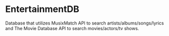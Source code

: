 # EntertainmentDB
Database that utilizes MusixMatch API to search artists/albums/songs/lyrics and The Movie Database API to search movies/actors/tv shows.
